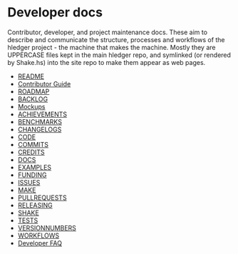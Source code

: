 # Developer docs

Contributor, developer, and project maintenance docs.
These aim to describe and communicate the structure, processes and
workflows of the hledger project - the machine that makes the machine.
Mostly they are UPPERCASE files kept in the main hledger repo,
and symlinked (or rendered by Shake.hs) into the site repo to make them appear as web pages.

- [README](dev-README.md)
- [Contributor Guide](CONTRIBUTING.md)
- [ROADMAP](ROADMAP.md)
- [BACKLOG](BACKLOG.md)
- [Mockups](mockups.md)
- [ACHIEVEMENTS](ACHIEVEMENTS.md)
- [BENCHMARKS](BENCHMARKS.md)
- [CHANGELOGS](CHANGELOGS.md)
- [CODE](CODE.md)
- [COMMITS](COMMITS.md)
- [CREDITS](CREDITS.md)
- [DOCS](DOCS.md)
- [EXAMPLES](EXAMPLES.md)
- [FUNDING](FUNDING.md)
- [ISSUES](ISSUES.md)
- [MAKE](MAKE.md)
- [PULLREQUESTS](PULLREQUESTS.md)
- [RELEASING](RELEASING.md)
- [SHAKE](SHAKE.md)
- [TESTS](TESTS.md)
- [VERSIONNUMBERS](VERSIONNUMBERS.md)
- [WORKFLOWS](WORKFLOWS.md)
- [Developer FAQ](devfaq.md)
